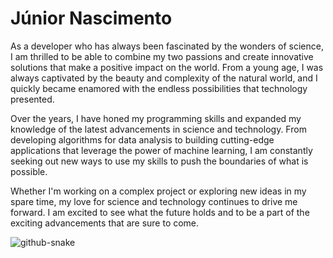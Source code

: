 # Júnior Nascimento

As a developer who has always been fascinated by the wonders of science, I am thrilled to be able to combine my two passions and create innovative solutions that make a positive impact on the world. From a young age, I was always captivated by the beauty and complexity of the natural world, and I quickly became enamored with the endless possibilities that technology presented.

Over the years, I have honed my programming skills and expanded my knowledge of the latest advancements in science and technology. From developing algorithms for data analysis to building cutting-edge applications that leverage the power of machine learning, I am constantly seeking out new ways to use my skills to push the boundaries of what is possible.

Whether I'm working on a complex project or exploring new ideas in my spare time, my love for science and technology continues to drive me forward. I am excited to see what the future holds and to be a part of the exciting advancements that are sure to come.
 
<picture>
  <source media="(prefers-color-scheme: dark)" srcset="github-contribution-grid-snake-dark.svg" />
  <source media="(prefers-color-scheme: light)" srcset="github-contribution-grid-snake.svg" />
  <img alt="github-snake" src="github-snake.svg" />
</picture>

